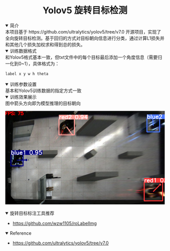 # <div align="center"> Yolov5 旋转目标检测 </div>

<details open>
<summary>简介</summary>
本项目基于 https://github.com/ultralytics/yolov5/tree/v7.0 开源项目，实现了全向旋转目标检测。基于回归的方式对目标朝向信息进行分类，通过计算L1损失并和其他几个损失加权求和得到总的损失。
</details>

<details open>
<summary>训练数据格式</summary>
和Yolov5格式基本一致，但txt文件中的每个目标最后添加一个角度信息（需要归一化到0~1），具体格式为：

```bash
label x y w h theta
```
</details>

<details open>
<summary>训练参数设置</summary>
基本和Yolov5训练数据的指定方式一致
</details>

<details open>
<summary>训练效果展示</summary>
图中箭头方向即为模型推理的目标朝向

![image](data/images/show.png)
</details>

<details open>
<summary>旋转目标标注工具推荐</summary>

- https://github.com/wzw1105/roLabelImg
</details>

<details open>
<summary>Reference</summary>

- https://github.com/ultralytics/yolov5/tree/v7.0
</details>